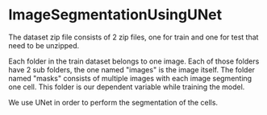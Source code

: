 # ImageSegmentationUsingUNet

The dataset zip file consists of 2 zip files, one for train and one for test that need to be unzipped.

Each folder in the train dataset belongs to one image. Each of those folders have 2 sub folders, the one named "images" is the image itself.
The folder named "masks" consists of multiple images with each image segmenting one cell. This folder is our dependent variable while training the model.

We use UNet in order to perform the segmentation of the cells.
